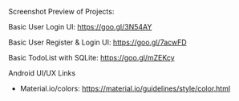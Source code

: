 Screenshot Preview of Projects:

Basic User Login UI: https://goo.gl/3N54AY

Basic User Register & Login UI: https://goo.gl/7acwFD

Basic TodoList with SQLite: https://goo.gl/mZEKcy


Android UI/UX Links
- Material.io/colors: https://material.io/guidelines/style/color.html
